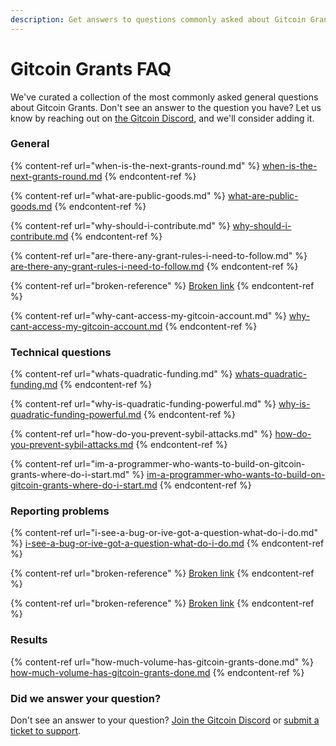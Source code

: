 ```yaml
---
description: Get answers to questions commonly asked about Gitcoin Grants.
---
```


# Gitcoin Grants FAQ

We've curated a collection of the most commonly asked general questions about Gitcoin Grants. Don't see an answer to the question you have? Let us know by reaching out on [the Gitcoin Discord](https://discord.com/invite/b5PEjyVFXT), and we'll consider adding it.

### General

{% content-ref url="when-is-the-next-grants-round.md" %}
[when-is-the-next-grants-round.md](when-is-the-next-grants-round.md)
{% endcontent-ref %}

{% content-ref url="what-are-public-goods.md" %}
[what-are-public-goods.md](what-are-public-goods.md)
{% endcontent-ref %}

{% content-ref url="why-should-i-contribute.md" %}
[why-should-i-contribute.md](why-should-i-contribute.md)
{% endcontent-ref %}

{% content-ref url="are-there-any-grant-rules-i-need-to-follow.md" %}
[are-there-any-grant-rules-i-need-to-follow.md](are-there-any-grant-rules-i-need-to-follow.md)
{% endcontent-ref %}

{% content-ref url="broken-reference" %}
[Broken link](broken-reference)
{% endcontent-ref %}

{% content-ref url="why-cant-access-my-gitcoin-account.md" %}
[why-cant-access-my-gitcoin-account.md](why-cant-access-my-gitcoin-account.md)
{% endcontent-ref %}



### Technical questions

{% content-ref url="whats-quadratic-funding.md" %}
[whats-quadratic-funding.md](whats-quadratic-funding.md)
{% endcontent-ref %}

{% content-ref url="why-is-quadratic-funding-powerful.md" %}
[why-is-quadratic-funding-powerful.md](why-is-quadratic-funding-powerful.md)
{% endcontent-ref %}

{% content-ref url="how-do-you-prevent-sybil-attacks.md" %}
[how-do-you-prevent-sybil-attacks.md](how-do-you-prevent-sybil-attacks.md)
{% endcontent-ref %}

{% content-ref url="im-a-programmer-who-wants-to-build-on-gitcoin-grants-where-do-i-start.md" %}
[im-a-programmer-who-wants-to-build-on-gitcoin-grants-where-do-i-start.md](im-a-programmer-who-wants-to-build-on-gitcoin-grants-where-do-i-start.md)
{% endcontent-ref %}



### Reporting problems

{% content-ref url="i-see-a-bug-or-ive-got-a-question-what-do-i-do.md" %}
[i-see-a-bug-or-ive-got-a-question-what-do-i-do.md](i-see-a-bug-or-ive-got-a-question-what-do-i-do.md)
{% endcontent-ref %}

{% content-ref url="broken-reference" %}
[Broken link](broken-reference)
{% endcontent-ref %}

{% content-ref url="broken-reference" %}
[Broken link](broken-reference)
{% endcontent-ref %}



### Results

{% content-ref url="how-much-volume-has-gitcoin-grants-done.md" %}
[how-much-volume-has-gitcoin-grants-done.md](how-much-volume-has-gitcoin-grants-done.md)
{% endcontent-ref %}



### Did we answer your question?

Don't see an answer to your question? [Join the Gitcoin Discord](https://discord.gg/b5PEjyVFXT) or [submit a ticket to support](https://support.gitcoin.co/new/).
